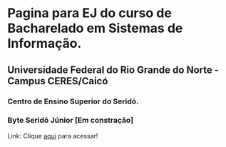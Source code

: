 # Pagina para EJ do curso de Bacharelado em Sistemas de Informação.
## Universidade Federal do Rio Grande do Norte - Campus CERES/Caicó
### Centro de Ensino Superior do Seridó.
### Byte Seridó Júnior [Em constração]

Link: Clique [aqui](https://seridobyte.github.io/bytesjrpage/) para acessar!
